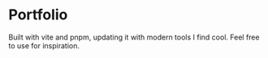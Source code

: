 # Portfolio

Built with vite and pnpm, updating it with modern tools I find cool. Feel free to use for inspiration.